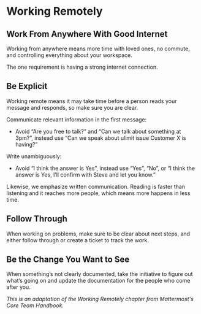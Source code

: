 # Working Remotely

## Work From Anywhere With Good Internet

Working from anywhere means more time with loved ones, no commute, and controlling everything about your workspace.

The one requirement is having a strong internet connection.

## Be Explicit

Working remote means it may take time before a person reads your message and responds, so make sure you are clear.

Communicate relevant information in the first message:

- Avoid “Are you free to talk?” and “Can we talk about something at 3pm?”, instead use “Can we speak about ulimit issue Customer X is having?”

Write unambiguously:

- Avoid “I think the answer is Yes”, instead use “Yes”, “No”, or “I think the answer is Yes, I’ll confirm with Steve and let you know.”

Likewise, we emphasize written communication. Reading is faster than listening and it reaches more people, which means more happens in less time.

## Follow Through

When working on problems, make sure to be clear about next steps, and either follow through or create a ticket to track the work.

## Be the Change You Want to See

When something’s not clearly documented, take the initiative to figure out what’s going on and update the documentation for the people who come after you.

_This is an adaptation of the Working Remotely chapter from Mattermost's Core Team Handbook._
